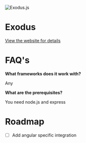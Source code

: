 ![Exodus.js](https://lh5.googleusercontent.com/-IPJvjgLNdHA/VxKhoPyg8YI/AAAAAAAAC9g/rNxxbKD9xxg7f78X5vhgQPCgSk9qfLXZgCL0B/w1000-h750-no/2016-04-16.png "Exodus.js")


# Exodus

[View the website for details](http://biroflorin.github.io/Exodus.js/)

# FAQ's 

**What frameworks does it work with?**

Any

**What are the prerequisites?**

You need node.js and express

# Roadmap 
- [ ] Add angular specific integration
